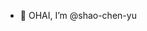 - 👋 OHAI, I’m @shao-chen-yu


<!---
shao-chen-yu/shao-chen-yu is a ✨ special ✨ repository because its `README.md` (this file) appears on your GitHub profile.
You can click the Preview link to take a look at your changes.
--->
